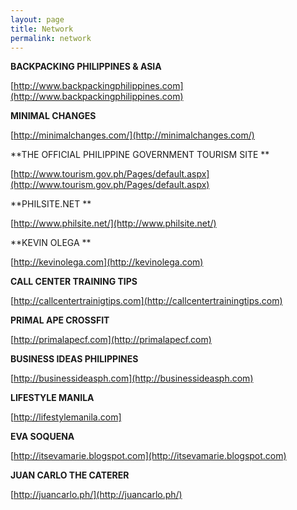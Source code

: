```yaml
---
layout: page
title: Network
permalink: network
---
```


**BACKPACKING PHILIPPINES &amp; ASIA**

[http://www.backpackingphilippines.com](http://www.backpackingphilippines.com)

**MINIMAL CHANGES**

[http://minimalchanges.com/](http://minimalchanges.com/)
 
	 
 **THE OFFICIAL PHILIPPINE GOVERNMENT TOURISM SITE **

[http://www.tourism.gov.ph/Pages/default.aspx](http://www.tourism.gov.ph/Pages/default.aspx)
 
	 
 **PHILSITE.NET **

[http://www.philsite.net/](http://www.philsite.net/)
	 
 **KEVIN OLEGA **

[http://kevinolega.com](http://kevinolega.com)
 

 **CALL CENTER TRAINING TIPS**
 
[http://callcentertrainigtips.com](http://callcentertrainingtips.com)

**PRIMAL APE CROSSFIT**

[http://primalapecf.com](http://primalapecf.com)

**BUSINESS IDEAS PHILIPPINES**

[http://businessideasph.com](http://businessideasph.com)

**LIFESTYLE MANILA**

[http://lifestylemanila.com] 

**EVA SOQUENA**

[http://itsevamarie.blogspot.com](http://itsevamarie.blogspot.com)

**JUAN CARLO THE CATERER**

[http://juancarlo.ph/](http://juancarlo.ph/)
